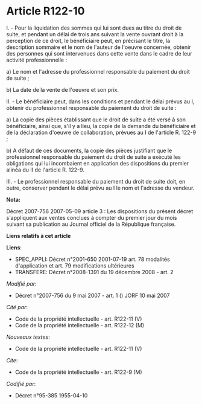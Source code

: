 # Article R122-10

I. - Pour la liquidation des sommes qui lui sont dues au titre du droit de suite, et pendant un délai de trois ans suivant la
vente ouvrant droit à la perception de ce droit, le bénéficiaire peut, en précisant le titre, la description sommaire et le
nom de l'auteur de l'oeuvre concernée, obtenir des personnes qui sont intervenues dans cette vente dans le cadre de leur
activité professionnelle :

a) Le nom et l'adresse du professionnel responsable du paiement du droit de suite ;

b) La date de la vente de l'oeuvre et son prix.

II. - Le bénéficiaire peut, dans les conditions et pendant le délai prévus au I, obtenir du professionnel responsable du
paiement du droit de suite :

a) La copie des pièces établissant que le droit de suite a été versé à son bénéficiaire, ainsi que, s'il y a lieu, la copie
de la demande du bénéficiaire et de la déclaration d'oeuvre de collaboration, prévues au I de l'article R. 122-9 ;

b) A défaut de ces documents, la copie des pièces justifiant que le professionnel responsable du paiement du droit de suite a
exécuté les obligations qui lui incombaient en application des dispositions du premier alinéa du II de l'article R. 122-9.

III. - Le professionnel responsable du paiement du droit de suite doit, en outre, conserver pendant le délai prévu au I le
nom et l'adresse du vendeur.

**Nota:**

Décret 2007-756 2007-05-09 article 3 : Les dispositions du présent décret s'appliquent aux ventes conclues à compter du
premier jour du mois suivant sa publication au Journal officiel de la République française.

**Liens relatifs à cet article**

**Liens**:

  - SPEC_APPLI: Décret n°2001-650 2001-07-19 art. 78 modalités d'application et art. 79 modifications ultérieures
  - TRANSFERE: Décret n°2008-1391 du 19 décembre 2008 - art. 2

_Modifié par_:

  - Décret n°2007-756 du 9 mai 2007 - art. 1 () JORF 10 mai 2007

_Cité par_:

  - Code de la propriété intellectuelle - art. R122-11 (V)
  - Code de la propriété intellectuelle - art. R122-12 (M)

_Nouveaux textes_:

  - Code de la propriété intellectuelle - art. R122-11 (V)

_Cite_:

  - Code de la propriété intellectuelle - art. R122-9 (M)

_Codifié par_:

  - Décret n°95-385 1955-04-10
